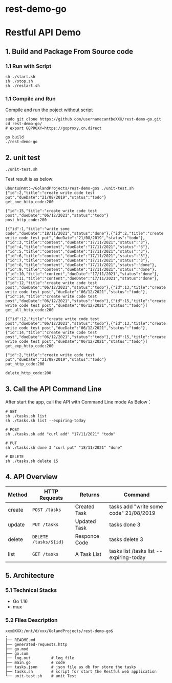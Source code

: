 # rest-demo-go

# Restful API Demo

## 1. Build and Package From Source code

### 1.1 Run with Script

```
sh ./start.sh
sh ./stop.sh
sh ./restart.sh
```

### 1.1 Compile and Run

Compile and run the poject without script

```
sudo git clone https://github.com/usernamecantbeXXX/rest-demo-go.git
cd rest-demo-go/
# export GOPROXY=https://goproxy.cn,direct

go build
./rest-demo-go
```

## 2. unit test
```
./unit-test.sh
```
Test result is as below:
```shell
ubuntu@nmt:~/GolandProjects/rest-demo-go$ ./unit-test.sh 
{"id":2,"title":"create write code test put","dueDate":"21/08/2019","status":"todo"}
get_one_http_code:200

{"id":15,"title":"create write code test post","dueDate":"06/12/2021","status":"todo"}
post_http_code:200

[{"id":1,"title":"write some code","dueDate":"18/11/2021","status":"done"},{"id":2,"title":"create write code test put","dueDate":"21/08/2019","status":"todo"},{"id":3,"title":"content","dueDate":"17/11/2021","status":"3"},{"id":4,"title":"content","dueDate":"17/11/2021","status":"3"},{"id":5,"title":"content","dueDate":"17/11/2021","status":"3"},{"id":6,"title":"content","dueDate":"17/11/2021","status":"3"},{"id":7,"title":"content","dueDate":"17/11/2021","status":"3"},{"id":8,"title":"content","dueDate":"17/11/2021","status":"done"},{"id":9,"title":"content","dueDate":"17/11/2021","status":"done"},{"id":10,"title":"content","dueDate":"17/11/2021","status":"done"},{"id":11,"title":"content","dueDate":"17/11/2021","status":"done"},{"id":12,"title":"create write code test post","dueDate":"06/12/2021","status":"todo"},{"id":13,"title":"create write code test post","dueDate":"06/12/2021","status":"todo"},{"id":14,"title":"create write code test post","dueDate":"06/12/2021","status":"todo"},{"id":15,"title":"create write code test post","dueDate":"06/12/2021","status":"todo"}]
get_all_http_code:200

[{"id":12,"title":"create write code test post","dueDate":"06/12/2021","status":"todo"},{"id":13,"title":"create write code test post","dueDate":"06/12/2021","status":"todo"},{"id":14,"title":"create write code test post","dueDate":"06/12/2021","status":"todo"},{"id":15,"title":"create write code test post","dueDate":"06/12/2021","status":"todo"}]
get_exp_http_code:200

{"id":2,"title":"create write code test put","dueDate":"21/08/2019","status":"todo"}
put_http_code:200

delete_http_code:200

```

## 3. Call the API Command Line

After start the app, call the API with Command Line mode As Below：

```
# GET
sh ./tasks.sh list
sh ./tasks.sh list --expiring-today

# POST
sh ./tasks.sh add "curl add" "17/11/2021" "todo"

# PUT 
sh ./tasks.sh done 3 "curl put" "18/11/2021" "done"

# DELETE
sh ./tasks.sh delete 15

```

## 4. API Overview

| Method | HTTP Requests         | Returns          | Command                                 |
| ------ | --------------------- | ---------------- | --------------------------------------- |
| create | `POST /tasks`         | Created Task     | tasks add "write some code" 21/08/2019  |
| update | `PUT /tasks`          | Updated Task     | tasks done 3                            |
| delete | `DELETE /tasks/${id}` | Responce Code    | tasks delete 3                          |
| list   | `GET /tasks`          | A Task List      | tasks list /tasks list --expiring-today |

## 5. Architecture

### 5.1 Technical Stacks

- Go 1.16
- mux

### 5.2 Files Description

```
xxx@XXX:/mnt/d/xxx/GolandProjects/rest-demo-go$
.
├── README.md
├── generated-requests.http
├── go.mod
├── go.sum
├── log.out         # log file
├── main.go         # code
├── tasks.json      # json file as db for store the tasks
├── tasks.sh        # script for start the Restful web application
└── unit-test.sh    # unit Test

```